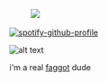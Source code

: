                ![](https://files.catbox.moe/e9dbjd.webp)

[![spotify-github-profile](https://spotify-github-profile.kittinanx.com/api/view?uid=31r3run7mxwwbc7mrb6xp2dgrpnm&cover_image=true&theme=novatorem&show_offline=false&background_color=000000&interchange=false&bar_color=838fc9&bar_color_cover=false)](https://github.com/kittinan/spotify-github-profile)

![alt text](https://files.catbox.moe/mu71pg.gif)

i'm a real [faggot](https://nodtotherhythm.com/) dude
